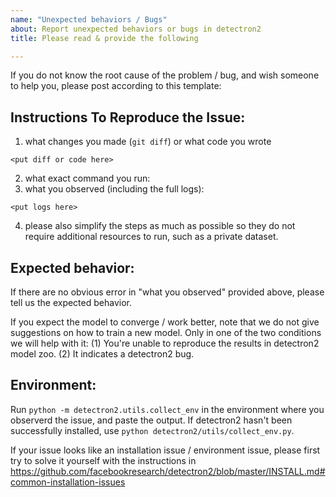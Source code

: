 ```yaml
---
name: "Unexpected behaviors / Bugs"
about: Report unexpected behaviors or bugs in detectron2
title: Please read & provide the following

---
```


If you do not know the root cause of the problem / bug, and wish someone to help you, please
post according to this template:

## Instructions To Reproduce the Issue:

1. what changes you made (`git diff`) or what code you wrote
```
<put diff or code here>
```
2. what exact command you run:
3. what you observed (including the full logs):
```
<put logs here>
```
4. please also simplify the steps as much as possible so they do not require additional resources to
	 run, such as a private dataset.

## Expected behavior:

If there are no obvious error in "what you observed" provided above,
please tell us the expected behavior.

If you expect the model to converge / work better, note that we do not give suggestions
on how to train a new model.
Only in one of the two conditions we will help with it:
(1) You're unable to reproduce the results in detectron2 model zoo.
(2) It indicates a detectron2 bug.

## Environment:

Run `python -m detectron2.utils.collect_env` in the environment where you observerd the issue, and paste the output.
If detectron2 hasn't been successfully installed, use `python detectron2/utils/collect_env.py`.

If your issue looks like an installation issue / environment issue,
please first try to solve it yourself with the instructions in
https://github.com/facebookresearch/detectron2/blob/master/INSTALL.md#common-installation-issues
